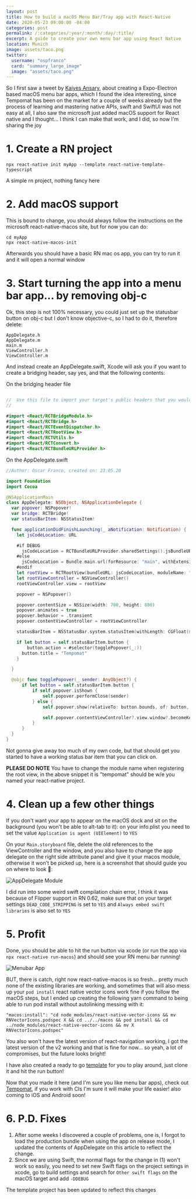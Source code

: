 ```yaml
---
layout: post
title: How to build a macOS Menu Bar/Tray app with React-Native
date: 2020-05-23 09:00:00 -04:00
categories: post
permalink: /:categories/:year/:month/:day/:title/
excerpt: A guide to create your own menu bar app using React Native
location: Munich
image: assets/taco.png
twitter:
  username: "ospfranco"
  card: "summary_large_image"
  image: "assets/taco.png"
---
```


So I first saw a tweet by [Kaiyes Ansary](https://twitter.com/Kaiyes_Ansary), about creating a Expo-Electron based macOS menu bar apps, which I found the idea interesting, since Tempomat has been on the market for a couple of weeks already but the process of learning and mastering native APIs, swift and SwiftUI was not easy at all, I also saw the microsoft just added macOS support for React native and I thought... I think I can make that work, and I did, so now I'm sharing the joy

# 1. Create a RN project


```npx react-native init myApp --template react-native-template-typescript```

A simple rn project, nothing fancy here

# 2. Add macOS support


This is bound to change, you should always follow the instructions on the microsoft react-native-macos site, but for now you can do:

```
cd myApp
npx react-native-macos-init
```

Afterwards you should have a basic RN mac os app, you can try to run it and it will open a normal window

# 3. Start turning the app into a menu bar app... by removing obj-c


Ok, this step is not 100% necessary, you could just set up the statusbar button on obj-c but I don't know objective-c, so I had to do it, therefore delete:

```
AppDelegate.h
AppDelegate.m
main.m
ViewController.h
ViewController.m
```

And instead create an AppDelegate.swift, Xcode will ask you if you want to create a bridging header, say yes, and that the following contents:

On the bridging header file
```swift

//  Use this file to import your target's public headers that you would like to expose to Swift.
//

#import <React/RCTBridgeModule.h>
#import <React/RCTBridge.h>
#import <React/RCTEventDispatcher.h>
#import <React/RCTRootView.h>
#import <React/RCTUtils.h>
#import <React/RCTConvert.h>
#import <React/RCTBundleURLProvider.h>

```

On the AppDelegate.swift
```swift
//Author: Oscar Franco, created on: 23.05.20

import Foundation
import Cocoa

@NSApplicationMain
class AppDelegate: NSObject, NSApplicationDelegate {
  var popover: NSPopover!
  var bridge: RCTBridge!
  var statusBarItem: NSStatusItem!

  func applicationDidFinishLaunching(_ aNotification: Notification) {
    let jsCodeLocation: URL

    #if DEBUG
      jsCodeLocation = RCTBundleURLProvider.sharedSettings().jsBundleURL(forBundleRoot: "index", fallbackResource:nil)
    #else
      jsCodeLocation = Bundle.main.url(forResource: "main", withExtension: "jsbundle")!
    #endif
    let rootView = RCTRootView(bundleURL: jsCodeLocation, moduleName: "tempomat", initialProperties: nil, launchOptions: nil)
    let rootViewController = NSViewController()
    rootViewController.view = rootView

    popover = NSPopover()

    popover.contentSize = NSSize(width: 700, height: 800)
    popover.animates = true
    popover.behavior = .transient
    popover.contentViewController = rootViewController

    statusBarItem = NSStatusBar.system.statusItem(withLength: CGFloat(60))

    if let button = self.statusBarItem.button {
        button.action = #selector(togglePopover(_:))
      button.title = "Tempomat"
    }

  }

  @objc func togglePopover(_ sender: AnyObject?) {
      if let button = self.statusBarItem.button {
          if self.popover.isShown {
              self.popover.performClose(sender)
          } else {
              self.popover.show(relativeTo: button.bounds, of: button, preferredEdge: NSRectEdge.minY)

              self.popover.contentViewController?.view.window?.becomeKey()
          }
      }
  }
}

```

Not gonna give away too much of my own code, but that should get you started to have a working status bar item that you can click on.

**PLEASE DO NOTE** You have to change the module name when registering the root view, in the above snippet it is "tempomat" should be w/e you named your react-native project.

# 4. Clean up a few other things

If you don't want your app to appear on the macOS dock and sit on the background (you won't be able to alt-tab to it): on your info.plist you need to set the value `Application is agent (UIElement)` to `YES`

On your `Main.storyboard` file, delete the old references to the ViewController and the window, and you also have to change the app delegate on the right side attribute panel and give it your macos module, otherwise it won't be picked up, here is a screenshot that should guide you on where to look 👀:

![AppDelegate Module]({{site.url}}/assets/AppDelegateattribute.JPG "AppDelegate Module")

I did run into some weird swift compilation chain error, I think it was because of Flipper support in RN 0.62, make sure that on your target settings `DEAD_CODE_STRIPPING` is set to `YES` and `Always embed swift libraries` is also set to `YES`

# 5. Profit

Done, you should be able to hit the run button via xcode (or run the app via `npx react-native run-macos`) and should see your RN menu bar running!

![Menubar App]({{site.url}}/assets/RNMENUBARAPP.JPG "Menubar App")

BUT, there is catch, right now react-native-macos is so fresh... pretty much none of the existing libraries are working, and sometimes that will also mess up your `pod install` react native vector icons work fine if you follow the macOS steps, but I ended up creating the following yarn command to being able to run pod install without autolinking messing with it:

```
"macos:install": "cd node_modules/react-native-vector-icons && mv RNVectorIcons.podspec X && cd ../../macos && pod install && cd ../node_modules/react-native-vector-icons && mv X RNVectorIcons.podspec"
```

You also won't have the latest version of react-navigation working, I got the latest version of the v2 working and that is fine for now... so yeah, a lot of compromises, but the future looks bright!

I have also created a ready to go [template](https://github.com/ospfranco/rn-macos-menubar-template) for you to play around, just clone it and hit the run button!

Now that you made it here (and I'm sure you like menu bar apps), check out [Tempomat](https://tempomat.dev), if you work with CIs I'm sure it will make your life easier! also coming to iOS and Android soon!

# 6. P.D. Fixes

1. After some weeks I discovered a couple of problems, one is, I forgot to load the production bundle when using the app on release mode, I updated the contents of AppDelegate on this article to reflect the change.
2. Since we are using Swift, the normal flags for the change in (1) won't work so easily, you need to set new Swift flags on the project settings in xcode, go to build settings and search for `Other swift flags` on the macOS target and add `-DDEBUG`

The template project has been updated to reflect this changes